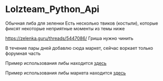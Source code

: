 # Lolzteam_Python_Api
Обычная либа для зеленки
Есть несколько твиков (костыли), которые фиксят некоторые неприятные моменты из темы ниже

https://zelenka.guru/threads/5447086/ Гриша нужно чинить

В течение пары дней добавлю сюда маркет, сейчас воркает только форумная часть

Пример использования либы находится [здесь](Examples/example.py)

Пример использования либы маркета находится [здесь](Examples/example_market.py)
